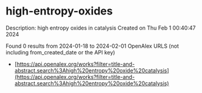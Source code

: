 # high-entropy-oxides
Description: high entropy oxides in catalysis
Created on Thu Feb  1 00:40:47 2024

Found 0 results from 2024-01-18 to 2024-02-01
OpenAlex URLS (not including from_created_date or the API key)
- [https://api.openalex.org/works?filter=title-and-abstract.search%3Ahigh%20entropy%20oxide%20catalysis](https://api.openalex.org/works?filter=title-and-abstract.search%3Ahigh%20entropy%20oxide%20catalysis)

